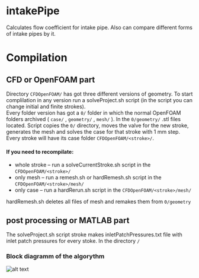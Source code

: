 # intakePipe
Calculates flow coefficient for intake pipe. Also can compare different forms of intake pipes by it.

# Compilation
## CFD or OpenFOAM part
Directory `CFDOpenFOAM/` has got three different versions of geometry. To start complilation in any version run a solveProject.sh script (in the script you can change initial and finite strokes).\
Every folder version has got a `0/` folder in which the normal OpenFOAM folders archived ( `case/` , `geometry/` , `mesh/` ). In the `0/geometry/` .stl files located. Script copies the `0/` directory, moves the valve for the new stroke, generates the mesh and solves the case for that stroke with 1 mm step. Every stroke will have its case folder `CFDOpenFOAM/<stroke>/`.

#### If you need to recompilate:
- whole stroke – run a solveCurrentStroke.sh script in the `CFDOpenFOAM/<stroke>/`
- only mesh – run a remesh.sh or hardRemesh.sh script in the `CFDOpenFOAM/<stroke>/mesh/`
- only case – run a hardRerun.sh script in the `CFDOpenFOAM/<stroke>/mesh/`

hardRemesh.sh deletes all files of mesh and remakes them from `0/geometry`

## post processing or MATLAB part
The solveProject.sh script stroke makes inletPatchPressures.txt file with inlet patch pressures for every stoke.
In the directory `/`

### Block diagramm of the algorythm
![alt text](https://github.com/StasF1/READMEPictures/blob/master/intakePipe/blockDiagram.png)
